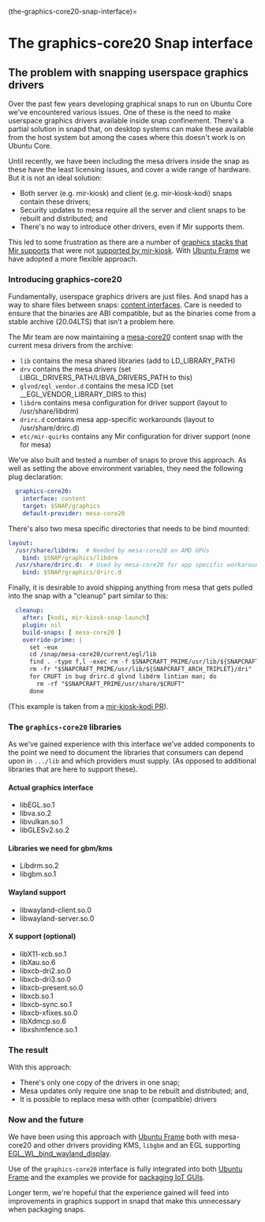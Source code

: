 (the-graphics-core20-snap-interface)=

# The graphics-core20 Snap interface

## The problem with snapping userspace graphics drivers

Over the past few years developing graphical snaps to run on Ubuntu Core we've encountered various issues. One of these is the need to make userspace graphics drivers available inside snap confinement. There's a partial solution in snapd that, on desktop systems can make these available from the host system but among the cases where this doesn't work is on Ubuntu Core.

Until recently, we have been including the mesa drivers inside the snap as these have the least licensing issues, and cover a wide range of hardware. But it is not an ideal solution:

- Both server (e.g. mir-kiosk) and client (e.g. mir-kiosk-kodi) snaps contain these drivers;
- Security updates to mesa require all the server and client snaps to be rebuilt and distributed; and
- There's no way to introduce other drivers, even if Mir supports them.

This led to some frustration as there are a number of [graphics stacks that Mir supports](https://canonical-mir.readthedocs-hosted.com/stable/explanation/mir-graphics-support/) that were not [supported by mir-kiosk](https://discourse.ubuntu.com/t/where-does-mir-kiosk-work/22270). With [Ubuntu Frame](https://snapcraft.io/ubuntu-frame) we have adopted a more flexible approach.

### Introducing graphics-core20

Fundamentally, userspace graphics drivers are just files. And snapd has a way to share files between snaps: [content interfaces](https://snapcraft.io/docs/content-interface). Care is needed to ensure that the binaries are ABI compatible, but as the binaries come from a stable archive (20.04LTS) that isn't a problem here.

The Mir team are now maintaining a [mesa-core20](https://snapcraft.io/mesa-core20) content snap with the current mesa drivers from the archive:

- `lib` contains the mesa shared libraries (add to LD_LIBRARY_PATH)
- `drv` contains the mesa drivers (set LIBGL_DRIVERS_PATH/LIBVA_DRIVERS_PATH to this)
- `glvnd/egl_vendor.d` contains the mesa ICD (set \_\_EGL_VENDOR_LIBRARY_DIRS to this)
- `libdrm` contains mesa configuration for driver support (layout to /usr/share/libdrm)
- `drirc.d` contains mesa app-specific workarounds (layout to /usr/share/drirc.d)
- `etc/mir-quirks` contains any Mir configuration for driver support (none for mesa)

We've also built and tested a number of snaps to prove this approach. As well as setting the above environment variables, they need the following plug declaration:

```yaml
  graphics-core20:
    interface: content
    target: $SNAP/graphics
    default-provider: mesa-core20
```

There's also two mesa specific directories that needs to be bind mounted:

```yaml
layout:
  /usr/share/libdrm:  # Needed by mesa-core20 on AMD GPUs
    bind: $SNAP/graphics/libdrm
  /usr/share/drirc.d:  # Used by mesa-core20 for app specific workarounds
    bind: $SNAP/graphics/drirc.d
```

Finally, it is desirable to avoid shipping anything from mesa that gets pulled into the snap with a "cleanup" part similar to this:

```yaml
  cleanup:
    after: [kodi, mir-kiosk-snap-launch]
    plugin: nil
    build-snaps: [ mesa-core20 ]
    override-prime: |
      set -eux
      cd /snap/mesa-core20/current/egl/lib
      find . -type f,l -exec rm -f $SNAPCRAFT_PRIME/usr/lib/${SNAPCRAFT_ARCH_TRIPLET}/{} \;
      rm -fr "$SNAPCRAFT_PRIME/usr/lib/${SNAPCRAFT_ARCH_TRIPLET}/dri"
      for CRUFT in bug drirc.d glvnd libdrm lintian man; do
        rm -rf "$SNAPCRAFT_PRIME/usr/share/$CRUFT"
      done
```

(This example is taken from a [mir-kiosk-kodi PR](https://github.com/MirServer/mir-kiosk-kodi/pull/22)).

### The `graphics-core20` libraries

As we've gained experience with this interface we've added components to the point we need to document the libraries that consumers can depend upon in `.../lib` and which providers must supply.
(As opposed to additional libraries that are here to support these).

#### Actual graphics interface

- libEGL.so.1
- libva.so.2
- libvulkan.so.1
- libGLESv2.so.2

#### Libraries we need for gbm/kms

- Libdrm.so.2
- libgbm.so.1

#### Wayland support

- libwayland-client.so.0
- libwayland-server.so.0

#### X support (optional)

- libX11-xcb.so.1
- libXau.so.6
- libxcb-dri2.so.0
- libxcb-dri3.so.0
- libxcb-present.so.0
- libxcb.so.1
- libxcb-sync.so.1
- libxcb-xfixes.so.0
- libXdmcp.so.6
- libxshmfence.so.1

### The result

With this approach:

- There's only one copy of the drivers in one snap;
- Mesa updates only require one snap to be rebuilt and distributed; and,
- It is possible to replace mesa with other (compatible) drivers

### Now and the future

We have been using this approach with [Ubuntu Frame](https://snapcraft.io/ubuntu-frame) both with mesa-core20 and other drivers providing KMS, `libgbm` and an EGL supporting [EGL_WL_bind_wayland_display](https://www.khronos.org/registry/EGL/extensions/WL/EGL_WL_bind_wayland_display.txt).

Use of the `graphics-core20` interface is fully integrated into both [Ubuntu Frame](https://snapcraft.io/ubuntu-frame) and the examples we provide for [packaging IoT GUIs](/how-to/index.md).

Longer term, we're hopeful that the experience gained will feed into improvements in graphics support in snapd that make this unnecessary when packaging snaps.
